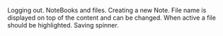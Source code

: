 Logging out.
NoteBooks and files.
Creating a new Note.
File name is displayed on top of the content and can be changed.
When active a file should be highlighted.
Saving spinner.